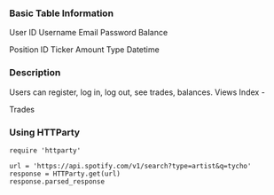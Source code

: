 ### Basic Table Information
User
  ID
  Username
  Email
  Password
  Balance

Position
  ID
  Ticker
  Amount
  Type
  Datetime


### Description

Users can register, log in, log out, see trades, balances.
Views
Index -

Trades

### Using HTTParty
```
require 'httparty'

url = 'https://api.spotify.com/v1/search?type=artist&q=tycho'
response = HTTParty.get(url)
response.parsed_response
```
